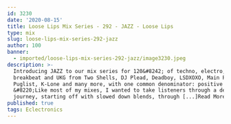 ```yaml
---
id: 3230
date: '2020-08-15'
title: Loose Lips Mix Series - 292 - JAZZ - Loose Lips
type: mix
slug: loose-lips-mix-series-292-jazz
author: 100
banner:
  - imported/loose-lips-mix-series-292-jazz/image3230.jpeg
description: >-
  Introducing JAZZ to our mix series for 120&#8242; of techno, electro,
  breakbeat and UKG from Two Shells, DJ Plead, Deadboy, LSDXOXO, Main Phase,
  Puglist, K-Lone and many more, with one common denominator: positive energy!
  &#8220;Like most of my mixes, I wanted to take listeners through a deep
  journey, starting off with slowed down blends, through [...]Read More...
published: true
tags: Eclectronics
---
```

